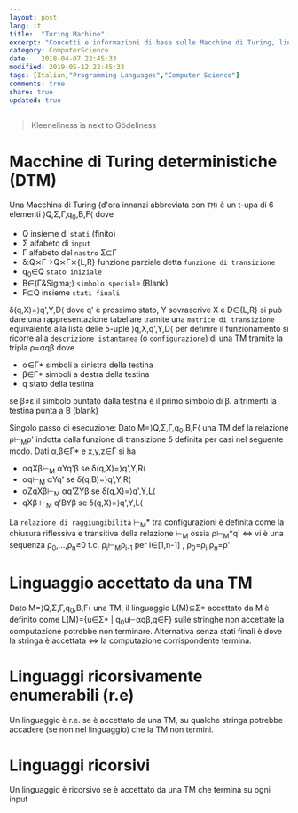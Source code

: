 ```yaml
---
layout: post
lang: it
title:  "Turing Machine"
excerpt: "Concetti e informazioni di base sulle Macchine di Turing, linguaggio accettato, linguaggi ricorsivamente enumerabili e ricorsivi"
category: ComputerScience
date:   2018-04-07 22:45:33
modified: 2019-05-12 22:45:33
tags: [Italian,"Programming Languages","Computer Science"]
comments: true
share: true
updated: true
---
```


> Kleeneliness is next to Gödeliness 

# Macchine di Turing deterministiche (DTM)

Una Macchina di Turing (d'ora innanzi abbreviata con `TM`) è un t-upa di 6 elementi &rang;Q,&Sigma;,&Gamma;,q<sub>0</sub>,B,F&lang;  dove
* Q insieme di `stati` (finito)
* &Sigma; alfabeto di `input`
* &Gamma; alfabeto del `nastro` &Sigma;&sube;&Gamma;
* &delta;:Q&#x2A2F;&Gamma;&rarr;Q&#x2A2F;&Gamma;&#x2A2F;{L,R} funzione parziale detta `funzione di transizione`
* q<sub>0</sub>&isin;Q `stato iniziale`
* B&isin;(&Gamma;\&Sigma;) `simbolo speciale` (Blank)
* F&sube;Q insieme `stati finali`

&delta;(q,X)=&rang;q',Y,D&lang; dove q' è prossimo stato, Y sovrascrive X e D&isin;{L,R}
si può dare una rappresentazione tabellare tramite una `matrice di transizione` equivalente alla lista delle 5-uple &rang;q,X,q',Y,D&lang; 
per definire il funzionamento si ricorre alla `descrizione istantanea` (o `configurazione`) di una TM tramite la
tripla &rho;=&alpha;q&beta; dove

* &alpha;&isin;&Gamma;* simboli a sinistra della testina
* &beta;&isin;&Gamma;*  simboli a destra della testina
* q stato della testina

se &beta;&ne;&epsilon; il simbolo puntato dalla testina è il primo simbolo di &beta;. altrimenti la testina punta a B (blank)

Singolo passo di esecuzione:
Dato M=&rang;Q,&Sigma;,&Gamma;,q<sub>0</sub>,B,F&lang; una TM def la relazione &rho;&#8866;<sub>M</sub>&rho;'
indotta dalla funzione di transizione &delta; definita per casi nel seguente modo.
Dati &alpha;,&beta;&isin;&Gamma;* e x,y,z&isin;&Gamma; si ha

* &alpha;qX&beta;&#8866;<sub>M</sub> &alpha;Yq'&beta;     se &delta;(q,X)=&rang;q',Y,R&lang;
* &alpha;q&#8866;<sub>M</sub> &alpha;Yq'                  se &delta;(q,B)=&rang;q',Y,R&lang;
* &alpha;ZqX&beta;&#8866;<sub>M</sub> &alpha;q'ZY&beta;   se &delta;(q,X)=&rang;q',Y,L&lang;
* qX&beta; &#8866;<sub>M</sub> q'BY&beta;                 se &delta;(q,X)=&rang;q',Y,L&lang;

La `relazione di raggiungibilità` &#8866;<sub>M</sub>* tra configurazioni è definita come la chiusura riflessiva e transitiva della relazione &#8866;<sub>M</sub>
ossia &rho;&#8866;<sub>M</sub>*q' &hArr; vi è una sequenza &rho;<sub>0</sub>,...,&rho;<sub>n</sub>&ge;0 t.c.
&rho;<sub>i</sub>&#8866;<sub>M</sub>&rho;<sub>i-1</sub> per i&isin;[1,n-1] , &rho;<sub>0</sub>=&rho;<sub>i</sub>,&rho;<sub>n</sub>=&rho;'

# Linguaggio accettato da una TM
Dato M=&rang;Q,&Sigma;,&Gamma;,q<sub>0</sub>,B,F&lang; una TM, il linguaggio L(M)&sube;&Sigma;* accettato da M è definito come
L(M)={u&isin;&Sigma;* | q<sub>0</sub>u&#8866;&alpha;q&beta;,q&isin;F}
sulle stringhe non accettate la computazione potrebbe non terminare.
Alternativa senza stati finali è dove la stringa è accettata &hArr; la computazione corrispondente termina.

# Linguaggi ricorsivamente enumerabili (r.e)
Un linguaggio è r.e. se è accettato da una TM, su qualche stringa potrebbe accadere (se non nel linguaggio) che la TM non termini.

# Linguaggi ricorsivi
Un linguaggio è ricorsivo se è accettato da una TM che termina su ogni input